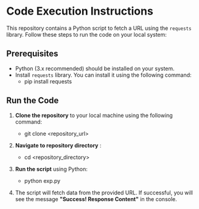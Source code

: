 # Code Execution Instructions

This repository contains a Python script to fetch a URL using the `requests` library. Follow these steps to run the code on your local system:

## Prerequisites

- Python (3.x recommended) should be installed on your system.
- Install `requests` library. You can install it using the following command:
   - pip install requests
     
## Run the Code
1. **Clone the repository** to your local machine using the following command:
   - git clone <repository_url>

2. **Navigate to repository directory** :
   - cd <repository_directory>

3. **Run the script** using Python:
   - python exp.py

4. The script will fetch data from the provided URL. If successful, you will see the message  **"Success! Response Content"** in the console.




